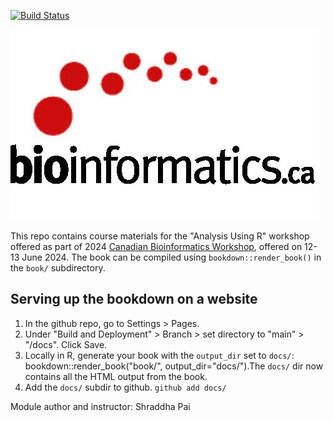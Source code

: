 [![Build Status](https://travis-ci.com/rstudio/bookdown-demo.svg?branch=master)](https://travis-ci.com/rstudio/bookdown-demo)

![](book/images/Bioinfo_Logo.jpeg)

This repo contains course materials for the "Analysis Using R" workshop offered as part of 2024 [Canadian Bioinformatics Workshop](https://bioinformatics.ca/), offered on 12-13 June 2024.  The book can be compiled using `bookdown::render_book()` in the `book/` subdirectory.

## Serving up the bookdown on a website

1. In the github repo, go to Settings > Pages. 
2. Under "Build and Deployment" > Branch > set directory to "main" > "/docs". Click Save.
3. Locally in R, generate your book with the `output_dir` set to `docs/`: bookdown::render_book("book/", output_dir="docs/").The `docs/` dir now contains all the HTML output from the book. 
4. Add the `docs/` subdir to github. `github add docs/`



Module author and instructor: Shraddha Pai

